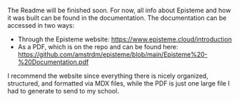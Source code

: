 The Readme will be finished soon. For now, all info about Episteme and how it was built can be found in the documentation. The documentation can be accessed in two ways:

- Through the Episteme website:  https://www.episteme.cloud/introduction
- As a PDF, which is on the repo and can be found here: https://github.com/amstrdm/episteme/blob/main/Episteme%20-%20Documentation.pdf

I recommend the website since everything there is nicely organized, structured, and formatted via MDX files, while the PDF is just one large file I had to generate to send to my school.

